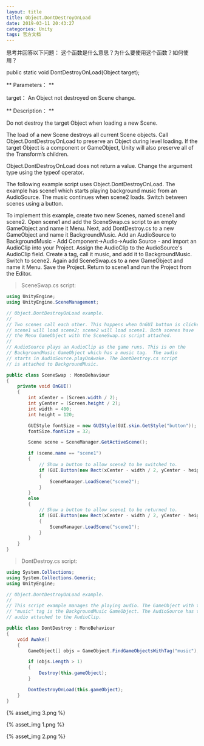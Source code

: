 ```yaml
---
layout: title
title: Object.DontDestroyOnLoad
date: 2019-03-11 20:43:27
categories: Unity
tags: 官方文档
---
```

思考并回答以下问题：
这个函数是什么意思？为什么要使用这个函数？如何使用？


<!--more-->

public static void DontDestroyOnLoad(Object target);

** Parameters： **  

target：	An Object not destroyed on Scene change.

** Description： **

Do not destroy the target Object when loading a new Scene.

The load of a new Scene destroys all current Scene objects. Call Object.DontDestroyOnLoad to preserve an Object during level loading. If the target Object is a component or GameObject, Unity will also preserve all of the Transform’s children.

Object.DontDestroyOnLoad does not return a value. Change the argument type using the typeof operator.

The following example script uses Object.DontDestroyOnLoad. The example has scene1 which starts playing background music from an AudioSource. The music continues when scene2 loads. Switch between scenes using a button.

To implement this example, create two new Scenes, named scene1 and scene2. Open scene1 and add the SceneSwap.cs script to an empty GameObject and name it Menu. Next, add DontDestroy.cs to a new GameObject and name it BackgroundMusic. Add an AudioSource to BackgroundMusic - Add Component->Audio->Audio Source - and import an AudioClip into your Project. Assign the AudioClip to the AudioSource's AudioClip field. Create a tag, call it music, and add it to BackgroundMusic. Switch to scene2. Again add SceneSwap.cs to a new GameObject and name it Menu. Save the Project. Return to scene1 and run the Project from the Editor.

> SceneSwap.cs script:

```cs
using UnityEngine;
using UnityEngine.SceneManagement;

// Object.DontDestroyOnLoad example.
//
// Two scenes call each other. This happens when OnGUI button is clicked.
// scene1 will load scene2; scene2 will load scene1. Both scenes have
// the Menu GameObject with the SceneSwap.cs script attached.
//
// AudioSource plays an AudioClip as the game runs. This is on the
// BackgroundMusic GameObject which has a music tag.  The audio
// starts in AudioSource.playOnAwake. The DontDestroy.cs script
// is attached to BackgroundMusic.

public class SceneSwap : MonoBehaviour
{
    private void OnGUI()
    {
        int xCenter = (Screen.width / 2);
        int yCenter = (Screen.height / 2);
        int width = 400;
        int height = 120;

        GUIStyle fontSize = new GUIStyle(GUI.skin.GetStyle("button"));
        fontSize.fontSize = 32;

        Scene scene = SceneManager.GetActiveScene();

        if (scene.name == "scene1")
        {
            // Show a button to allow scene2 to be switched to.
            if (GUI.Button(new Rect(xCenter - width / 2, yCenter - height / 2, width, height), "Load second scene", fontSize))
            {
                SceneManager.LoadScene("scene2");
            }
        }
        else
        {
            // Show a button to allow scene1 to be returned to.
            if (GUI.Button(new Rect(xCenter - width / 2, yCenter - height / 2, width, height), "Return to first scene", fontSize))
            {
                SceneManager.LoadScene("scene1");
            }
        }
    }
}
```
> DontDestroy.cs script:

```cs
using System.Collections;
using System.Collections.Generic;
using UnityEngine;

// Object.DontDestroyOnLoad example.
//
// This script example manages the playing audio. The GameObject with the
// "music" tag is the BackgroundMusic GameObject. The AudioSource has the
// audio attached to the AudioClip.

public class DontDestroy : MonoBehaviour
{
    void Awake()
    {
        GameObject[] objs = GameObject.FindGameObjectsWithTag("music");

        if (objs.Length > 1)
        {
            Destroy(this.gameObject);
        }

        DontDestroyOnLoad(this.gameObject);
    }
}
```

{% asset_img 3.png %}

{% asset_img 1.png %}

{% asset_img 2.png %}